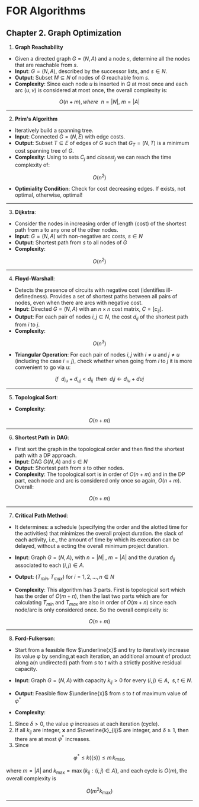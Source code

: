 # FOR Algorithms

## Chapter 2. Graph Optimization

1. **Graph Reachability**

-   Given a directed graph $G = (N,A)$ and a node $s$, determine all the nodes that are reachable from $s$.
-   **Input**: $G = (N,A)$, described by the successor lists, and $s \in N$.
-   **Output**: Subset $M \subseteq N$ of nodes of $G$ reachable from $s$.
-   **Complexity**: Since each node $u$ is inserted in $Q$ at most once and each arc $(u,v)$ is considered at most once, the overall complexity is:

$$
O(n+m), where \ \ n = |N|, \ m = |A|
$$

---

2. **Prim's Algorithm**

-   Iteratively build a spanning tree.
-   **Input**: Connected $G=(N, E)$ with edge costs.
-   **Output**: Subset $T \subseteq E$ of edges of $G$ such that $G_T=(N,T)$ is a minimum cost spanning tree of $G$.
-   **Complexity**: Using to sets $C_j$ and $closest_j$ we can reach the time complexity of:

$$
O(n^2)
$$

-   **Optimiality Condition**: Check for cost decreasing edges. If exists, not optimal, otherwise, optimal!

---

3. **Dijkstra**:

-   Consider the nodes in increasing order of length (cost) of the shortest path from $s$
    to any one of the other nodes.
-   **Input**: $G = (N,A)$ with non-negative arc costs, $s \in N$
-   **Output**: Shortest path from $s$ to all nodes of $G$
-   **Complexity**:

$$
O(n^2)
$$

---

4. **Floyd-Warshall**:

-   Detects the presence of circuits with negative cost (identifies ill-definedness). Provides a set of shortest paths between all pairs of nodes, even when there are arcs with negative cost.
-   **Input**: Directed $G=(N,A)$ with an $n \times n$ cost matrix, $C=[c_{ij}]$.
-   **Output**: For each pair of nodes $i,j \in N$, the cost $d_{ij}$ of the shortest path from $i$ to $j$.
-   **Complexity**:

$$
O(n^3)
$$

-   **Triangular Operation**: For each pair of nodes $i, j$ with $i \neq u$ and $j \neq u$ (including the case $i=j$), check whether when going from $i$ to $j$ it is more convenient to go via $u$:

$$
if \ \ d_{iu} + d_{uj} \lt d_{ij} \ \ then \ \ d_ij \leftarrow d_{iu} + d{uj}
$$

---

5.  **Topological Sort**:

-   **Complexity**:

$$
O(n+m)
$$

---

6. **Shortest Path in DAG**:

-   First sort the graph in the topological order and then find the shortest path with a DP approach.
-   **Input**: DAG $G(N,A)$ and $s \in N$
-   **Output**: Shortest path from $s$ to other nodes.
-   **Complexity**: The topological sort is in order of $O(n+m)$ and in the DP part, each node and arc is considered only once so again, $O(n+m)$. Overall:

$$
O(n+m)
$$

---

7. **Critical Path Method**:

-   It determines: a schedule (specifying the order and the alotted time for the activities) that minimizes the overall project duration. the slack of each activity, i.e., the amount of time by which its execution can be delayed, without a ecting the overall minimum project duration.

-   **Input**: Graph $G = (N,A)$, with $n = |N|$ , $m = |A|$ and the duration $d_{ij}$
    associated to each $(i,j) \in A$.
-   **Output**: $(T_{min}, T_{max})$ for $i = 1, 2, ..., n \in N$
-   **Complexity**: This algorithm has 3 parts. First is topological sort which has the order of $O(m+n)$, then the last two parts which are for calculating $T_{min}$ and $T_{max}$ are also in order of $O(m+n)$ since each node/arc is only considered once. So the overall complexity is:

$$
O(n+m)
$$

---

8. **Ford-Fulkerson**:

-   Start from a feasible flow $\underline{x}$ and try to iteratively increase its value $\varphi$ by sending,at each iteration, an additional amount of product along a(n undirected) path from $s$ to $t$ with a strictly positive residual capacity.
-   **Input**: Graph $G=(N,A)$ with capacity $k_{ij} \gt 0$ for every $(i,j) \in A, \ \ s,t \in N$.
-   **Output**: Feasible flow $\underline{x}$ from $s$ to $t$ of maximum value of $\varphi^*$

-   **Complexity**:

1. Since $\delta > 0$, the value $\varphi$ increases at each iteration (cycle).
2. If all $k_{ij}$ are integer, $\mathbf{x}$ and $\overline{k}_{ij}$ are integer, and $\delta \geq 1$, then there are at most $\varphi^*$ increases.
3. Since

$$
\varphi^* \leq k(\{s\}) \leq m \, k_{\text{max}},
$$

where $m = |A|$ and $k_{\text{max}} = \max\{k_{ij} : (i,j) \in A\}$, and each cycle is $O(m)$, the overall complexity is

$$
O(m^2 k_{\text{max}})
$$

---
